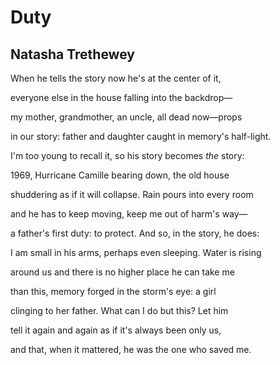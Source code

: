 # Duty
## Natasha Trethewey
When he tells the story now
he's at the center of it,

everyone else in the house
falling into the backdrop—

my mother, grandmother,
an uncle, all dead now—props

in our story: father and daughter
caught in memory's half-light.

I'm too young to recall it,
so his story becomes _the_ story:

1969, Hurricane Camille
bearing down, the old house

shuddering as if it will collapse.
Rain pours into every room

and he has to keep moving,
keep me out of harm's way—

a father's first duty: to protect.
And so, in the story, he does:

I am small in his arms, perhaps
even sleeping. Water is rising

around us and there is no
higher place he can take me

than this, memory forged
in the storm's eye: a girl

clinging to her father. What
can I do but this? Let him

tell it again and again as if
it's always been only us,

and that, when it mattered,
he was the one who saved me.